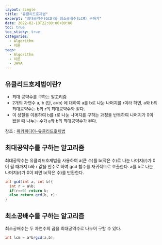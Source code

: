 ```yaml
---
layout: single
title: "유클리드호제법"
excerpt: "최대공약수(GCD)와 최소공배수(LCM) 구하기"
date: 2022-02-10T22:00:00+09:00
toc: true
toc_sticky: true
categories:
  - Algorithm
  - 이론
tags:
  - Algorithm
  - 이론
  - JAVA
---
```


## 유클리드호제법이란?
- 최대 공약수를 구하는 알고리즘
- 2개의 자연수 a, b (단, a>b) 에 대하여 a를 b로 나눈 나머지를 r이라 하면, a와 b의 최대공약수는 b와 r의 최대공약수와 같다.
- 이 성질을 이용하여 b를 r로 나눈 나머지를 구하는 과정을 반복하여 나머지가 0이 됐을 때 나누는 수가 a와 b의 최대공약수가 된다.

참조 : [위키피디아-유클리드호제법](https://ko.wikipedia.org/wiki/%EC%9C%A0%ED%81%B4%EB%A6%AC%EB%93%9C_%ED%98%B8%EC%A0%9C%EB%B2%95)

## 최대공약수를 구하는 알고리즘
최대공약수는 유클리드호제법을 사용하여 a(큰 수)를 b(작은 수)로 나눈 나머지(r)가 0이 될 때까지 b와 r 값을 인수로 하여 gcd 함수를 재귀적으로 호출한다.
a를 b로 나눈 나머지(r)가 0이 되면 b(작은 수)를 반환한다.

```java
int gcd(int a, int b){
  int r = a%b;
  if(r==0) return b;
  else return gcd(b, r);
}
```
## 최소공배수를 구하는 알고리즘
최소공배수는 두 자연수의 곱을 최대공약수로 나누어 구할 수 있다.
```java
int lcm = a*b/gcd(a,b);
```
